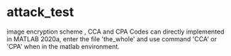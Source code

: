 # attack_test
image encryption scheme , CCA and CPA 
Codes can directly implemented in MATLAB 2020a, enter the file 'the_whole' and use command 'CCA' or 'CPA' when in the matlab environment.
 
